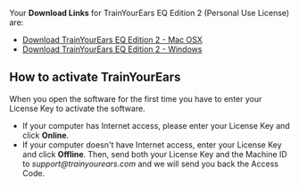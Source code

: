Your **Download Links** for TrainYourEars EQ Edition 2 \(Personal Use License\) are:

* [Download TrainYourEars EQ Edition 2 - Mac OSX](https://www.trainyourears.com/download-xchange.php?os=Mac)
* [Download TrainYourEars EQ Edition 2 - Windows](https://www.trainyourears.com/download-xchange.php?os=Win)

## How to activate TrainYourEars

When you open the software for the first time you have to enter your License Key to activate the software.

* If your computer has Internet access, please enter your License Key and click **Online**.
* If your computer doesn't have Internet access, enter your License Key and click **Offline**. Then, send both your License Key and the Machine ID to _support@trainyourears.com_ and we will send you back the Access Code.

